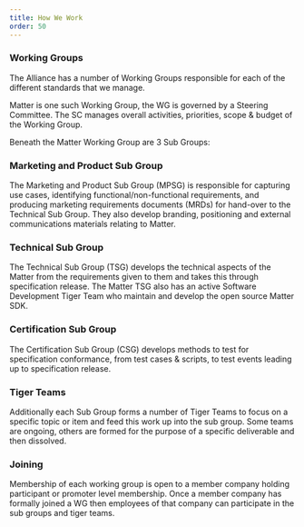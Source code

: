 ```yaml
---
title: How We Work
order: 50
---
```

### Working Groups

The Alliance has a number of Working Groups responsible for each of the different standards that we manage.

Matter is one such Working Group, the WG is governed by a Steering Committee. The SC manages overall activities, priorities, scope & budget of the Working Group.

Beneath the Matter Working Group are 3 Sub Groups:

### Marketing and Product Sub Group

The Marketing and Product Sub Group (MPSG) is responsible for capturing use cases, identifying functional/non-functional requirements, and producing marketing requirements documents (MRDs) for hand-over to the Technical Sub Group.
They also develop branding, positioning and external communications materials relating to Matter.

### Technical Sub Group

The Technical Sub Group (TSG) develops the technical aspects of the Matter from the requirements given to them and takes this through specification release.
The Matter TSG also has an active Software Development Tiger Team who maintain and develop the open source Matter SDK.

### Certification Sub Group

The Certification Sub Group (CSG) develops methods to test for specification conformance, from test cases & scripts, to test events leading up to specification release.

### Tiger Teams

Additionally each Sub Group forms a number of Tiger Teams to focus on a specific topic or item and feed this work up into the sub group. Some teams are ongoing, others are formed for the purpose of a specific deliverable and then dissolved.

### Joining

Membership of each working group is open to a member company holding participant or promoter level membership. Once a member company has formally joined a WG then employees of that company can participate in the sub groups and tiger teams.
